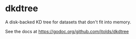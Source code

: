 # dkdtree

A disk-backed KD tree for datasets that don't fit into memory.

See the docs at https://godoc.org/github.com/jtolds/dkdtree
